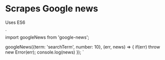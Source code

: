 # Scrapes Google news

Uses ES6

`  
import googleNews from 'google-news';

googleNews({term: 'searchTerm', number: 10}, (err, news) => {
    if(err) throw new Error(err);
    console.log(news)
  });
`
